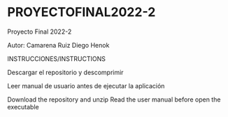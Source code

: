 # PROYECTOFINAL2022-2
Proyecto Final 2022-2

Autor: Camarena Ruiz Diego Henok

INSTRUCCIONES/INSTRUCTIONS

Descargar el repositorio y descomprimir

Leer manual de usuario antes de ejecutar la aplicación


Download the repository and unzip
Read the user manual before open the executable